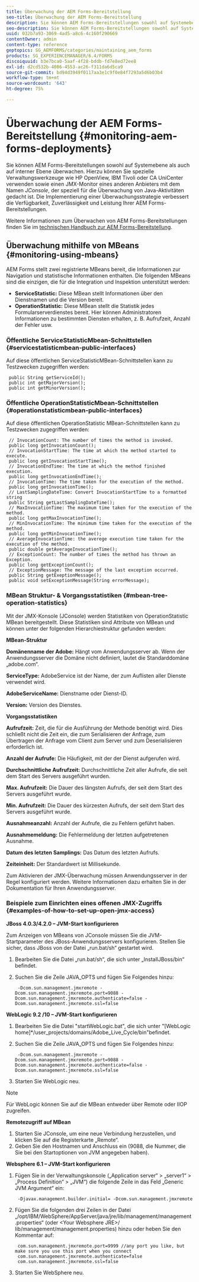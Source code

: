 ```yaml
---
title: Überwachung der AEM Forms-Bereitstellung
seo-title: Überwachung der AEM Forms-Bereitstellung
description: Sie können AEM Forms-Bereitstellungen sowohl auf Systemebene als auch auf interner Ebene überwachen. Erfahren Sie mehr über das Überwachen von AEM-Forms-Bereitstellungen für dieses Dokument.
seo-description: Sie können AEM Forms-Bereitstellungen sowohl auf Systemebene als auch auf interner Ebene überwachen. Erfahren Sie mehr über das Überwachen von AEM-Forms-Bereitstellungen für dieses Dokument.
uuid: 032b7a93-3069-4ad5-a8c6-4c160f290669
contentOwner: admin
content-type: reference
geptopics: SG_AEMFORMS/categories/maintaining_aem_forms
products: SG_EXPERIENCEMANAGER/6.4/FORMS
discoiquuid: b3e7bca0-5aaf-4f28-bddb-fd7e8ed72ee8
exl-id: d2cd532b-4086-4553-ac26-f311da6d5ca9
source-git-commit: bd94d3949f0117aa3e1c9f0e84f7293a5d6b03b4
workflow-type: tm+mt
source-wordcount: '643'
ht-degree: 75%

---
```


# Überwachung der AEM Forms-Bereitstellung {#monitoring-aem-forms-deployments}

Sie können AEM Forms-Bereitstellungen sowohl auf Systemebene als auch auf interner Ebene überwachen. Hierzu können Sie spezielle Verwaltungswerkzeuge wie HP OpenView, IBM Tivoli oder CA UniCenter verwenden sowie einen JMX-Monitor eines anderen Anbieters mit dem Namen *JConsole*, der speziell für die Überwachung von Java-Aktivitäten gedacht ist. Die Implementierung einer Überwachungsstrategie verbessert die Verfügbarkeit, Zuverlässigkeit und Leistung Ihrer AEM Forms-Bereitstellungen.

Weitere Informationen zum Überwachen von AEM Forms-Bereitstellungen finden Sie im [technischen Handbuch zur AEM Forms-Bereitstellung](https://www.adobe.com/devnet/livecycle/pdfs/lc_monitoring_wp_ue.pdf).

## Überwachung mithilfe von MBeans  {#monitoring-using-mbeans}

AEM Forms stellt zwei registrierte MBeans bereit, die Informationen zur Navigation und statistische Informationen enthalten. Die folgenden MBeans sind die einzigen, die für die Integration und Inspektion unterstützt werden:

* **ServiceStatistic:** Diese MBean stellt Informationen über den Dienstnamen und die Version bereit.
* **OperationStatistic:** Diese MBean stellt die Statistik jedes Formularserverdienstes bereit. Hier können Administratoren Informationen zu bestimmten Diensten erhalten, z. B. Aufrufzeit, Anzahl der Fehler usw.

### Öffentliche ServiceStatisticMbean-Schnittstellen  {#servicestatisticmbean-public-interfaces}

Auf diese öffentlichen ServiceStatisticMBean-Schnittstellen kann zu Testzwecken zugegriffen werden:

```as3
 public String getServiceId();  
 public int getMajorVersion();  
 public int getMinorVersion();
```

### Öffentliche OperationStatisticMbean-Schnittstellen  {#operationstatisticmbean-public-interfaces}

Auf diese öffentlichen OperationStatistic MBean-Schnittstellen kann zu Testzwecken zugegriffen werden:

```as3
 // InvocationCount: The number of times the method is invoked.  
 public long getInvocationCount();  
 // InvocationStartTime: The time at which the method started to execute.  
 public long getInvocationStartTime();  
 // InvocationEndTime: The time at which the method finished execution.  
 public long getInvocationEndTime();  
 // InvocationTime: The time taken for the execution of the method.  
 public long getInvocationTime();  
 // LastSamplingDateTime: Convert InvocationStartTime to a formatted string  
 public String getLastSamplingDateTime();  
 // MaxInvocationTime: The maximum time taken for the execution of the method.  
 public long getMaxInvocationTime();  
 // MinInvocationTime: The minimum time taken for the execution of the method.  
 public long getMinInvocationTime();  
 // AverageInvocationTime: the averege execution time taken for the execution of the method.  
 public double getAverageInvocationTime();  
 // ExceptionCount: The number of times the method has thrown an Exception.  
 public long getExceptionCount();  
 // ExceptionMessage: The message of the last exception occurred.  
 public String getExeptionMessage();  
 public void setExceptionMessage(String errorMessage);
```

### MBean Struktur- &amp; Vorgangsstatistiken  {#mbean-tree-operation-statistics}

Mit der JMX-Konsole (JConsole) werden Statistiken von OperationStatistic MBean bereitgestellt. Diese Statistiken sind Attribute von MBean und können unter der folgenden Hierarchiestruktur gefunden werden:

**MBean-Struktur**

**Domänenname der Adobe:** Hängt vom Anwendungsserver ab. Wenn der Anwendungsserver die Domäne nicht definiert, lautet die Standarddomäne „adobe.com“.

**ServiceType:** AdobeService ist der Name, der zum Auflisten aller Dienste verwendet wird.

**AdobeServiceName:** Dienstname oder Dienst-ID.

**Version:** Version des Dienstes.

**Vorgangsstatistiken**

**Aufrufzeit:** Zeit, die für die Ausführung der Methode benötigt wird. Dies schließt nicht die Zeit ein, die zum Serialisieren der Anfrage, zum Übertragen der Anfrage vom Client zum Server und zum Deserialisieren erforderlich ist.

**Anzahl der Aufrufe:** Die Häufigkeit, mit der der Dienst aufgerufen wird.

**Durchschnittliche Aufrufzeit:**  Durchschnittliche Zeit aller Aufrufe, die seit dem Start des Servers ausgeführt wurden.

**Max. Aufrufzeit:** Die Dauer des längsten Aufrufs, der seit dem Start des Servers ausgeführt wurde.

**Min. Aufrufzeit:** Die Dauer des kürzesten Aufrufs, der seit dem Start des Servers ausgeführt wurde.

**Ausnahmeanzahl:** Anzahl der Aufrufe, die zu Fehlern geführt haben.

**Ausnahmemeldung:** Die Fehlermeldung der letzten aufgetretenen Ausnahme.

**Datum des letzten Samplings:** Das Datum des letzten Aufrufs.

**Zeiteinheit:** Der Standardwert ist Millisekunde.

Zum Aktivieren der JMX-Überwachung müssen Anwendungsserver in der Regel konfiguriert werden. Weitere Informationen dazu erhalten Sie in der Dokumentation für Ihren Anwendungsserver.

### Beispiele zum Einrichten eines offenen JMX-Zugriffs  {#examples-of-how-to-set-up-open-jmx-access}

**JBoss 4.0.3/4.2.0 – JVM-Start konfigurieren**

Zum Anzeigen von MBeans von JConsole müssen Sie die JVM-Startparameter des JBoss-Anwendungsservers konfigurieren. Stellen Sie sicher, dass JBoss von der Datei „run.bat/sh“ gestartet wird.

1. Bearbeiten Sie die Datei „run.bat/sh“, die sich unter „InstallJBoss/bin“ befindet.
1. Suchen Sie die Zeile JAVA_OPTS und fügen Sie Folgendes hinzu:

   ```as3
    -Dcom.sun.management.jmxremote -Dcom.sun.management.jmxremote.port=9088 -Dcom.sun.management.jmxremote.authenticate=false -Dcom.sun.management.jmxremote.ssl=false
   ```

**WebLogic 9.2 /10 – JVM-Start konfigurieren**

1. Bearbeiten Sie die Datei &quot;startWebLogic.bat&quot;, die sich unter &quot;[WebLogic home]*/user_projects/domains/Adobe_Live_Cycle/bin&quot;befindet.
1. Suchen Sie die Zeile JAVA_OPTS und fügen Sie Folgendes hinzu:

   ```as3
    -Dcom.sun.management.jmxremote -Dcom.sun.management.jmxremote.port=9088 -Dcom.sun.management.jmxremote.authenticate=false -Dcom.sun.management.jmxremote.ssl=false
   ```

1. Starten Sie WebLogic neu.

>[!NOTE]
>
>Für WebLogic können Sie auf die MBean entweder über Remote oder IIOP zugreifen.

**Remotezugriff auf MBean**

1. Starten Sie JConsole, um eine neue Verbindung herzustellen, und klicken Sie auf die Registerkarte „Remote“.
1. Geben Sie den Hostnamen und Anschluss ein (9088, die Nummer, die Sie bei den Startoptionen von JVM angegeben haben).

**Websphere 6.1 – JVM-Start konfigurieren**

1. Fügen Sie in der Verwaltungskonsole („Application server“ > „server1“ > „Process Definition“ > „JVM“) die folgende Zeile in das Feld „Generic JVM Argument“ ein:

   ```as3
    -Djavax.management.builder.initial= -Dcom.sun.management.jmxremote
   ```

1. Fügen Sie die folgenden drei Zeilen in der Datei „/opt/IBM/WebSphere/AppServer/java/jre/lib/management/management.properties“ (oder &lt;Your Websphere JRE>/ lib/management/management.properties) hinzu oder heben Sie den Kommentar auf:

   ```as3
    com.sun.management.jmxremote.port=9999 //any port you like, but make sure you use this port when you connect  
    com.sun.management.jmxremote.authenticate=false  
    com.sun.management.jmxremote.ssl=false
   ```

1. Starten Sie WebSphere neu.
